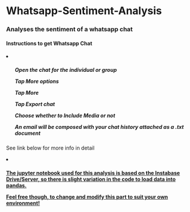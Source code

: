 # Whatsapp-Sentiment-Analysis
<h3> Analyses the sentiment of a whatsapp chat</h3>

<h4>Instructions to get Whatsapp Chat</h4>
<li>  
<h5>
<ul>Open the chat for the individual or group</ul>
<ul>Tap More options</ul>
<ul>Tap More</ul>
<ul>Tap Export chat</ul>
<ul>Choose whether to Include Media or not</ul>
<ul>An email will be composed with your chat history attached as a .txt document</ul>
</h5>
</li>

<p>See link below for more info in detail
<li><ul><a href="https://faq.whatsapp.com/en/android/23756533/" https://faq.whatsapp.com/en/android/23756533/></ul></li>
</p>
<h4> The jupyter notebook used for this analysis is based on the Instabase Drive/Server, so there is slight variation in the code to load data into pandas.
<p>Feel free though, to change and modify this part to suit your own environment!</p></h4>
